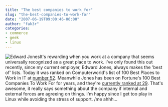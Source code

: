 ```yaml
---
title: "The best companies to work for"
slug: "the-best-companies-to-work-for"
date: "2007-06-19T09:00:46-06:00"
author: "fak3r"
categories:
- commerce
- geek
- linux
---
```


![Edward Jones](http://fak3r.com/wp-content/uploads/2007/06/n1_ej_logo.gif)It's rewarding when you work at a company that seems universally recognized as a great place to work.  I've only found this out recently, since my current employer, Edward Jones, always makes the 'best of' lists.  Today it was ranked on Computerworld's list of 100 Best Places to Work in IT at [number 52](http://www.computerworld.com/action/article.do?command=viewArticleBasic&articleId=9024364).   Meanwhile Jones has been on Fortune's 100 Best Companies To Work For for years, and they're [currently ranked at 29](http://money.cnn.com/magazines/fortune/bestcompanies/2007/full_list/index.html).  That's awesome, it really says something about the company if internal and external forces are agreeing on things.  I'm happy since I get too play in Linux while avoiding the stress of support.  /me ahhh...
